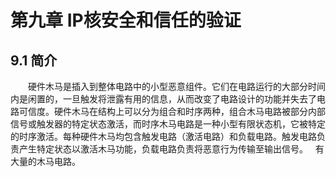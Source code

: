 # 第九章 IP核安全和信任的验证

## 9.1 简介
&emsp;&emsp;硬件木马是插入到整体电路中的小型恶意组件。它们在电路运行的大部分时间内是闲置的，一旦触发将泄露有用的信息，从而改变了电路设计的功能并失去了电路可信度。硬件木马在结构上可以分为组合和时序两种，组合木马电路被部分内部信号或触发器的特定状态激活，而时序木马电路是一种小型有限状态机，它被特定的时序激活。每种硬件木马均包含触发电路（激活电路）和负载电路。触发电路负责产生特定状态以激活木马功能，负载电路负责将恶意行为传输至输出信号。  
有大量的木马电路。
